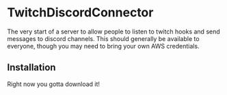 # TwitchDiscordConnector

The very start of a server to allow people to listen to twitch hooks and send messages to discord channels.
This should generally be available to everyone, though you may need to bring your own AWS credentials.


## Installation

Right now you gotta download it!